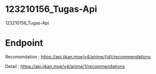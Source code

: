 # 123210156_Tugas-Api

123210156_Tugas-Api

# Endpoint
Recomendation : https://api.jikan.moe/v4/anime/{id}/recommendations

Detail : https://api.jikan.moe/v4/anime/1/recommendations
